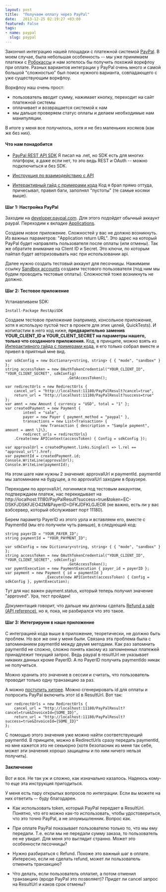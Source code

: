 ```yaml
---
layout: post
title:  "Получаем оплату через PayPal"
date:   2013-12-25 02:19:27 +03:00
featured: False
tags: 
- name: paypal
  slug: paypal
---
```

Закончил интеграцию нашей площадки с платежной системой [PayPal](http://paypal.com/). В моем случае, была небольшая особенность -- мы уже принимаем платежи с [Робокассы](http://robokassa.ru/) и нам хотелось бы получить похожий воркфлоу при оплате. Разных вариантов интеграции у PayPal очень много и самой большой "сложностью" был поиск нужного варианта, совпадающего с уже существующим воркфлоу.

Воркфлоу наш очень прост: 
<!--more-->

- пользователь вводит сумму, нажимает кнопку, переходит на сайт платежной системы
- оплачивает и возвращается системой к нам
- мы дальше проверяем статус оплаты и делаем необходимые нам манипуляции. 

В итоге у меня все получилось, хотя и не без маленьких косяков (как же без них).

#### Что нам понадобится

- [PayPal REST API SDK](https://paypal.github.io/#payments) Я писал на .net, но SDK есть для многих платформ, а даже если нет, то это ведь REST и OAuth -- можно подключиться и без SDK.

- [Инструкция по взаимодействию с API](https://developer.paypal.com/webapps/developer/docs/integration/web/accept-paypal-payment/)

- [Интерактивный гайд с примерами кода](https://devtools-paypal.com/guide/pay_paypal/dotnet?interactive=ON&env=sandbox) Код я брал прямо оттуда, причесывал, правил баги, заполнял "пустоты" (те самые косяки выше).

#### Шаг 1: Настройка PayPal

Заходим на [developer.paypal.com](https://developer.paypal.com). Для этого подойдет обычный аккаунт paypal. Переходим к вкладке [Applications](https://developer.paypal.com/webapps/developer/applications/myapps).

Создаем новое приложение. Сложностей у вас не должно возникнуть. Из важных параметров: "Application return URL". Это адрес на который PayPal будет направлять пользователя после оплаты (или отмены). Так же обратите внимание на Client ID и Secret. Это ключи, по которым пайпал будет авторизовывать нас при использовании api.

Далее нужно создать тестовый аккаунт для песочницы. Нажимаем ссылку [Sandbox accounts](https://developer.paypal.com/webapps/developer/applications/accounts) создаем тестового пользователя (под ним мы будем проводить тестовые оплаты). Сложностей тоже возникнуть не должно.

#### Шаг 2: Тестовое приложение

Устанавливаем SDK:

    Install-Package RestApiSDK

Создаем тестовое приложение (например, консольное приложение, хотя я использую пустой тест в проекте для этих целей, QuickTests). И копипастим в него код ниже, **предварительно заменив YOUR_CLIENT_ID и YOUR_CLIENT_SECRET на параметры нашего, только что созданного приложения.** Код, в принципе, можно взять из [Интерактивного гайда с примерами кода](https://devtools-paypal.com/guide/pay_paypal/dotnet?interactive=ON&env=sandbox), я его только собрал вместе и привел в приятный мне вид.
    
    var sdkConfig = new Dictionary<string, string> { { "mode", "sandbox" } };
    string accessToken = new OAuthTokenCredential("YOUR_CLIENT_ID", "YOUR_CLIENT_SECRET", sdkConfig)
                                .GetAccessToken();

    var redirectUrls = new RedirectUrls {
        cancel_url = "http://localhost:11180/PayPalResult?cancel=true",
        return_url = "http://localhost:11180/PayPalResult?success=true"
    };
    var amnt = new Amount { currency = "USD", total = "1" };
    var createdPayment = new Payment {
            intent = "sale",
            payer = new Payer { payment_method = "paypal" },
            transactions = new List<Transaction> {
                    new Transaction { description = "Sample payment", amount = amnt \}\},
            redirect_urls = redirectUrls}
        .Create(new APIContext(accessToken) { Config = sdkConfig });

    var approvalUrl = createdPayment.links.Single(l => l.rel == "approval_url").href;
    var paymentId = createdPayment.id;
    Console.WriteLine(approvalUrl);
    Console.WriteLine(paymentId);

На этом шаге нам нужны 2 значения: approvalUrl и paymentId. paymentId мы запоминаем на будущее, а по approvalUrl заходим в браузере.

Переходим по approvalUrl, логинимся под тестовым аккаунтом, подтверждаем платеж, нас перекидывает на http://localhost:11180/PayPalResult?success=true&token=EC-DSKFJDSKFJEO42M&PayerID=DFKJDFKLGJEOR (не важно, есть ли у вас вэбсервер, который обслуживает порт 11180).

Берем параметр PayerID из этого урла и вставляем его, вместе с PaymentId (мы его получили чуть раньше), в следующий код:

    string payerID = "YOUR_PAYER_ID";
    string paymentId = "YOUR_PAYMENT_ID";

    var sdkConfig = new Dictionary<string, string> { { "mode", "sandbox" } };
    string accessToken = new OAuthTokenCredential("YOUR_CLIENT_ID", "YOUR_CLIENT_SECRET", sdkConfig)
                                .GetAccessToken();
    var pymntExecution = new PaymentExecution { payer_id = payerID };
    var payment = new Payment { id = paymentId }
                      .Execute(new APIContext(accessToken) { Config = sdkConfig }, pymntExecution);

Тут для нас важен payment.status, который теперь получил значение "approved". Ура, тест пройден!

Документация говорит, что дальше мы должны сделать [Refund a sale (API reference)](https://developer.paypal.com/webapps/developer/docs/api/#refund-a-sale), но я, пока, не разбирался что это такое.


#### Шаг 3: Интегрируем в наше приложение

С интеграцией кода выше в приложение, теоретически, не должно быть проблем. Но все же они у меня были. Связана эта проблема была с запоминанием paymentId между двумя методами. Как раз запомнить paymentId не сложно, сложно понять какому из запомненных платежей принадлежит текущий запрос. Ведь paypal в resultUrl не указывает никаких данных кроме PayerID. А по PayerID получить paymentIdо никак не получиться. 

Можно хранить это значение в сессии и считать, что пользователь проводит только одну транзакцию за раз.

А можно [поступить хитрее](http://stackoverflow.com/a/18970771/983661). Можно сгенерировать id для оплаты и попросить PayPal включить этот id в ResultUrl. Вот так:

    var redirectUrls = new RedirectUrls {
        cancel_url = "http://localhost:11180/PayPalResult?cancel=true&InvoiceId={SOME_ID}",
        return_url = "http://localhost:11180/PayPalResult?success=true&InvoiceId={SOME_ID}"
    };

С помощью этого значения уже можно найти соответствующий paymentId. В принципе, можно в RedirectUrls сразу передать paymentId, но мне кажется это не секьюрно (хотя безопасник из меня так себе, может эти значения хорошо защищены и по ним ничего нельзя получить). 

#### Заключение

Вот и все. Не так уж и сложно, как изначально казалось. Надеюсь кому-то еще эта инструкция пригодиться.

У меня есть пару открытых вопросов по интеграции. Если вы можете на них ответить -- буду благодарен.

- Как использовать token, который PayPal передает в ResultUrl. Понятно, что его можно как-то использовать, чтобы удостовериться, что это точно PayPal, а не злоумышленник. Вопрос как.

- При оплате PayPal показывает пользователю только то, что мы ему передали. Т.е. если мы не передали сумму заказа, то пользователь ее не увидит. Для меня это выглядит странно. Может это особенности песочницы?

- Нужно разбираться с Refund. Похоже это важный шаг в оплате. Интересно, если не сделать refund, может ли пользователь отменить транзакцию? 

- Что делать, если пользователь оплатил, а потом отменил транзакцию (вроде PayPal это позволяет)? Придет ли cancel запрос на ResultUrl и каков срок отмены?

